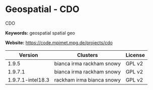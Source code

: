 # Geospatial - CDO

CDO

**Keywords:** geospatial spatial geo

**Website:** <https://code.mpimet.mpg.de/projects/cdo>

| Version | Clusters | License |
| ------- | -------- | ------- |
| 1.9.5 | bianca irma rackham snowy | GPL v2 |
| 1.9.7.1 | bianca irma rackham snowy | GPL v2 |
| 1.9.7.1-intel18.3 | rackham irma bianca snowy | GPL v2 |
